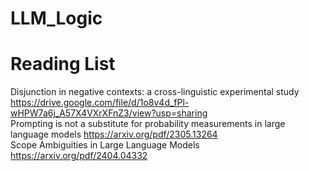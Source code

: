# LLM_Logic

# Reading List
Disjunction in negative contexts: a cross-linguistic experimental study https://drive.google.com/file/d/1o8v4d_fPl-wHPW7a6j_A57X4VXrXFnZ3/view?usp=sharing<br />
Prompting is not a substitute for probability measurements in large language models https://arxiv.org/pdf/2305.13264<br />
Scope Ambiguities in Large Language Models https://arxiv.org/pdf/2404.04332<br />

